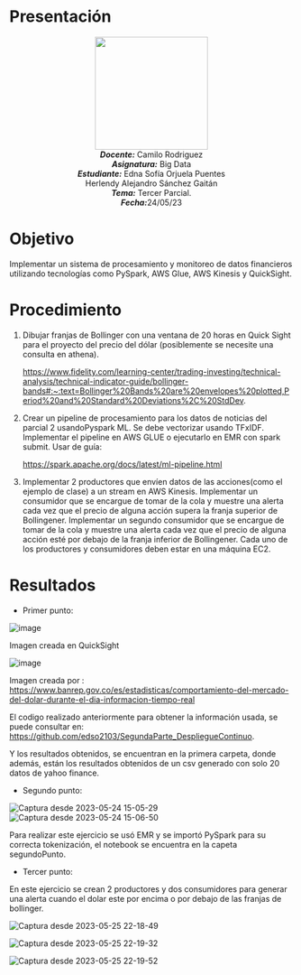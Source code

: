 # Presentación
<p align="center"><img src="https://res-5.cloudinary.com/crunchbase-production/image/upload/c_lpad,h_256,w_256,f_auto,q_auto:eco/v1455514364/pim02bzqvgz0hibsra41.png"width="200" height="200">
</img><br>
<i><b>Docente:</b></i> Camilo Rodriguez
<br>
<i><b>Asignatura:</b></i> Big Data
<br>
<i><b>Estudiante:</b></i> Edna Sofía Orjuela Puentes <br> Herlendy Alejandro Sánchez Gaitán
<br>
<i><b>Tema:</b></i> Tercer Parcial.
<br>
<i><b>Fecha:</b></i>24/05/23
<br>
</p>

# Objetivo
 Implementar un sistema de procesamiento y monitoreo de datos financieros utilizando tecnologías como PySpark, AWS Glue, AWS Kinesis y QuickSight. 
# Procedimiento
1.  Dibujar franjas de Bollinger con una ventana de 20 horas en Quick Sight para el proyecto del precio del dólar (posiblemente se necesite una consulta en athena).

    https://www.fidelity.com/learning-center/trading-investing/technical-analysis/technical-indicator-guide/bollinger-bands#:~:text=Bollinger%20Bands%20are%20envelopes%20plotted,Period%20and%20Standard%20Deviations%2C%20StdDev.

2.  Crear un pipeline de procesamiento para los datos de noticias del parcial 2 usandoPyspark ML. Se debe vectorizar usando TFxIDF. Implementar el pipeline en AWS GLUE o ejecutarlo en EMR con spark submit.
    Usar de guía:

    https://spark.apache.org/docs/latest/ml-pipeline.html

3. Implementar 2 productores que envíen datos de las acciones(como el ejemplo de clase) a un stream en AWS Kinesis. Implementar un consumidor que se encargue de tomar de la cola y muestre una alerta cada vez que el precio de alguna acción supera la franja superior de Bollingener. Implementar un segundo consumidor que se encargue de tomar de la cola y muestre una alerta cada vez que el  precio de alguna acción esté por debajo de la franja inferior de Bollingener. Cada uno de los productores y consumidores deben estar en una máquina EC2.


# Resultados
* Primer punto:
 
![image](https://github.com/edso2103/Parcial3-BigData/assets/65740725/47946118-fc4a-429a-a09e-f51c1c05574b)

Imagen creada en QuickSight

![image](https://github.com/edso2103/Parcial3-BigData/assets/65740725/cb9d4e95-fad0-473f-8ebb-f9552240dd7a)

Imagen creada por : https://www.banrep.gov.co/es/estadisticas/comportamiento-del-mercado-del-dolar-durante-el-dia-informacion-tiempo-real

El codigo realizado anteriormente para obtener la información usada, se puede consultar en: https://github.com/edso2103/SegundaParte_DespliegueContinuo.

Y los resultados obtenidos, se encuentran en la primera carpeta, donde además, están los resultados obtenidos de un csv generado con solo 20 datos de yahoo finance.

* Segundo punto:
  
 ![Captura desde 2023-05-24 15-05-29](https://github.com/edso2103/Parcial3-BigData/assets/65740725/74d8ff68-ba53-442a-85b4-b48b1c5aa9cd)
 ![Captura desde 2023-05-24 15-06-50](https://github.com/edso2103/Parcial3-BigData/assets/65740725/14371901-7510-4491-a962-29330bd4597d)

Para realizar este ejercicio se usó EMR y se importó PySpark para su correcta tokenización, el notebook se encuentra en la capeta segundoPunto.

* Tercer punto:

En este ejercicio se crean 2 productores y dos consumidores para generar una alerta cuando el dolar este por encima o por debajo de las franjas de bollinger.


![Captura desde 2023-05-25 22-18-49](https://github.com/edso2103/Parcial3-BigData/assets/65740725/9ccfd415-936a-4d6d-8691-798272333b7c)

![Captura desde 2023-05-25 22-19-32](https://github.com/edso2103/Parcial3-BigData/assets/65740725/a8e4e5cd-1163-4fba-8161-7c66fae0528a)

![Captura desde 2023-05-25 22-19-52](https://github.com/edso2103/Parcial3-BigData/assets/65740725/39c2c141-bbdd-4cc6-a411-add3216dda76)



